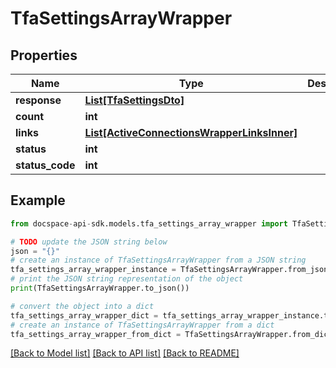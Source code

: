 # TfaSettingsArrayWrapper

## Properties

Name | Type | Description | Notes
------------ | ------------- | ------------- | -------------
**response** | [**List[TfaSettingsDto]**](TfaSettingsDto.md) |  | [optional] 
**count** | **int** |  | [optional] 
**links** | [**List[ActiveConnectionsWrapperLinksInner]**](ActiveConnectionsWrapperLinksInner.md) |  | [optional] 
**status** | **int** |  | [optional] 
**status_code** | **int** |  | [optional] 

## Example

```python
from docspace-api-sdk.models.tfa_settings_array_wrapper import TfaSettingsArrayWrapper

# TODO update the JSON string below
json = "{}"
# create an instance of TfaSettingsArrayWrapper from a JSON string
tfa_settings_array_wrapper_instance = TfaSettingsArrayWrapper.from_json(json)
# print the JSON string representation of the object
print(TfaSettingsArrayWrapper.to_json())

# convert the object into a dict
tfa_settings_array_wrapper_dict = tfa_settings_array_wrapper_instance.to_dict()
# create an instance of TfaSettingsArrayWrapper from a dict
tfa_settings_array_wrapper_from_dict = TfaSettingsArrayWrapper.from_dict(tfa_settings_array_wrapper_dict)
```
[[Back to Model list]](../README.md#documentation-for-models) [[Back to API list]](../README.md#documentation-for-api-endpoints) [[Back to README]](../README.md)


